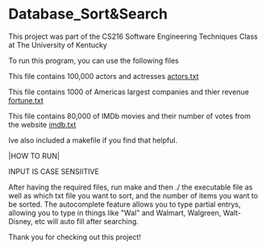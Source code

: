# Database_Sort&Search
This project was part of the CS216 Software Engineering Techniques Class at The University of Kentucky

To run this program, you can use the following files

 This file contains 100,000 actors and actresses [actors.txt](https://github.com/user-attachments/files/18894764/actors.txt) 

 This file contains 1000 of Americas largest companies and thier revenue [fortune.txt](https://github.com/user-attachments/files/18894768/fortune.txt)

This file contains 80,000 of IMDb movies and their number of votes from the website [imdb.txt](https://github.com/user-attachments/files/18894769/imdb.txt)

Ive also included a makefile if you find that helpful.

|HOW TO RUN|

INPUT IS CASE SENSIITIVE

After having the required files, run make and then ./ the executable file as well as which txt file you want to sort, and the number of items you want to be sorted. The autocomplete feature allows you to type partial entrys, allowing you to type in things like "Wal" and Walmart, Walgreen, Walt-Disney, etc will auto fill after searching. 

Thank you for checking out this project! 
